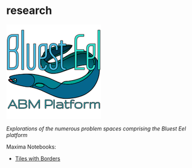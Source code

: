 # research

[![Project Logo][logo]][logo-large]

*Explorations of the numerous problem spaces comprising the Bluest Eel platform*

Maxima Notebooks:

* [Tiles with Borders][tiles-with-borders]

<!-- Named page links below: /-->

[logo]: https://raw.githubusercontent.com/bluest-eel/branding/master/logo/Logo-v1-x250.png
[logo-large]: https://raw.githubusercontent.com/bluest-eel/branding/master/logo/Logo-v1.png
[tiles-with-borders]: https://nbviewer.jupyter.org/github/bluest-eel/research/blob/master/notebooks/Tiles%20with%20Borders.ipynb
